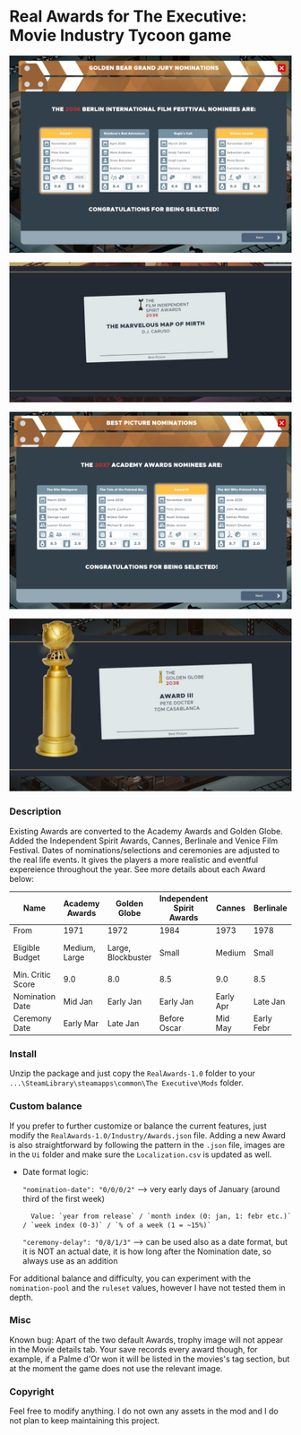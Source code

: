# Real Awards for The Executive: Movie Industry Tycoon game

![Berlinale nominations](./_promo/mod_2.JPG)

![Berlinale nominations](./_promo/mod_4.JPG)

![Berlinale nominations](./_promo/mod_5.JPG)

![Berlinale nominations](./_promo/mod_12.JPG)


### Description

Existing Awards are converted to the Academy Awards and Golden Globe. Added the Independent Spirit Awards, Cannes, Berlinale and Venice Film Festival. Dates of nominations/selections and ceremonies are adjusted to the real life events. It gives the players a more realistic and eventful expereience throughout the year. See more details about each Award below:

| Name      | Academy Awards | Golden Globe | Independent Spirit Awards | Cannes      | Berlinale  | Venice Film Festival  |
|-----------|----------------|--------------|---------------------------|-------------|------------|-----------------------|
| From      | 1971           | 1972         | 1984                      | 1973        | 1978       | 1971                  |
| Eligible Budget     | Medium, Large           | Large, Blockbuster        | Small                         | Medium           | Small          | Small, Medium, Large               |
| Min. Critic Score | 9.0              | 8.0            | 8.5                       | 9.0           | 8.5        | 8.0                     |
| Nomination Date | Mid Jan        | Early Jan    | Early Jan                 | Early Apr | Late Jan   | Late July             |
| Ceremony Date | Early Mar    | Late Jan     | Before Oscar              | Mid May     | Early Febr | Early Sept            |




### Install

Unzip the package and just copy the `RealAwards-1.0` folder to your `...\SteamLibrary\steamapps\common\The Executive\Mods` folder.

### Custom balance

If you prefer to further customize or balance the current features, just modify the `RealAwards-1.0/Industry/Awards.json` file. Adding a new Award is also straightforward by following the pattern in the `.json` file, images are in the `Ui` folder and make sure the `Localization.csv` is updated as well.

- Date format logic: 
    
    `"nomination-date": "0/0/0/2"` --> very early days of January (around third of the first week)
    
        Value: `year from release` / `month index (0: jan, 1: febr etc.)` / `week index (0-3)` / `% of a week (1 = ~15%)`

    `"ceremony-delay": "0/8/1/3"` --> can be used also as a date format, but it is NOT an actual date, it is how long after the Nomination date, so always use as an addition

For additional balance and difficulty, you can experiment with the `nomination-pool` and the `ruleset` values, however I have not tested them in depth.

### Misc
Known bug: Apart of the two default Awards, trophy image will not appear in the Movie details tab. Your save records every award though, for example, if a Palme d'Or won it will be listed in the movies's tag section, but at the moment the game does not use the relevant image.

### Copyright

Feel free to modify anything. I do not own any assets in the mod and I do not plan to keep maintaining this project.
